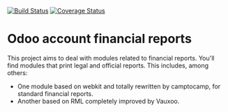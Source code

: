 [![Build Status](https://travis-ci.org/OCA/account-financial-reporting.svg?branch=11.0)](https://travis-ci.org/OCA/account-financial-reporting)
[![Coverage Status](https://coveralls.io/repos/OCA/account-financial-reporting/badge.png?branch=11.0)](https://coveralls.io/r/OCA/account-financial-reporting?branch=11.0)

Odoo account financial reports
==============================

This project aims to deal with modules related to financial reports. You'll 
find modules that print legal and official reports. This includes, among 
others:

* One module based on webkit and totally rewritten by camptocamp, for standard
  financial reports.
* Another based on RML completely improved by Vauxoo.



